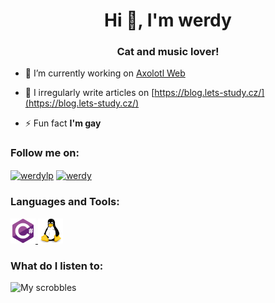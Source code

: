 <h1 align="center">Hi 👋, I'm werdy</h1>
<h3 align="center">Cat and music lover!</h3>


- 🔭 I’m currently working on [Axolotl Web](https://github.com/werdylp/AxolotlWeb)

- 📝 I irregularly write articles on [https://blog.lets-study.cz/](https://blog.lets-study.cz/)

- ⚡ Fun fact **I'm gay**

<h3 align="left">Follow me on:</h3>
<p align="left">
<a href="https://twitter.com/werdylp" target="blank"><img align="center" src="https://raw.githubusercontent.com/rahuldkjain/github-profile-readme-generator/master/src/images/icons/Social/twitter.svg" alt="werdylp" height="30" width="40" /></a>
<a href="https://www.youtube.com/c/werdy" target="blank"><img align="center" src="https://raw.githubusercontent.com/rahuldkjain/github-profile-readme-generator/master/src/images/icons/Social/youtube.svg" alt="werdy" height="30" width="40" /></a>
</p>

<h3 align="left">Languages and Tools:</h3>
<p align="left"> <a href="https://www.w3schools.com/cs/" target="_blank" rel="noreferrer"> <img src="https://raw.githubusercontent.com/devicons/devicon/master/icons/csharp/csharp-original.svg" alt="csharp" width="40" height="40"/> </a> <a href="https://www.linux.org/" target="_blank" rel="noreferrer"> <img src="https://raw.githubusercontent.com/devicons/devicon/master/icons/linux/linux-original.svg" alt="linux" width="40" height="40"/> </a> </p>

<h3 align="left">What do I listen to:</h3>

![My scrobbles](https://lastfm-recently-played.vercel.app/api?user=werdylp)

